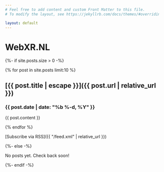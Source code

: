 ```yaml
---
# Feel free to add content and custom Front Matter to this file.
# To modify the layout, see https://jekyllrb.com/docs/themes/#overriding-theme-defaults

layout: default
---
```

# WebXR.NL

{%- if site.posts.size > 0 -%}

{% for post in site.posts limit:10 %}

## [{{ post.title | escape }}]({{ post.url | relative_url }})

### {{ post.date | date: "%b %-d, %Y" }}

  {{ post.content }}

{% endfor %}

[Subscribe via RSS]({{ "/feed.xml" | relative_url }})

{%- else -%}

No posts yet. Check back soon!

{%- endif -%}
